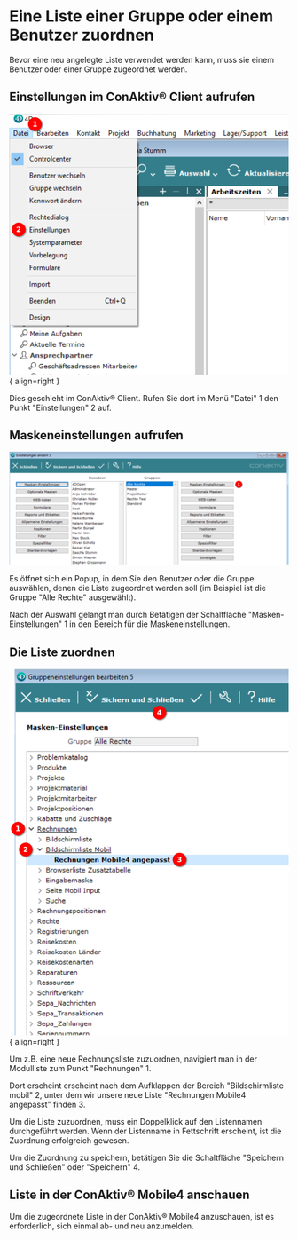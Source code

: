 # Eine Liste einer Gruppe oder einem Benutzer zuordnen

Bevor eine neu angelegte Liste verwendet werden kann, muss sie einem Benutzer oder einer Gruppe zugeordnet werden.

## Einstellungen im ConAktiv® Client aufrufen

![Einstellungen aufrufen](./einstellungen-aufrufen.png#small){ align=right }

Dies geschieht im ConAktiv® Client. Rufen Sie dort im Menü "Datei" <span class="number">1</span> den Punkt "Einstellungen" <span class="number">2</span> auf.

<div class="clear"></div>

## Maskeneinstellungen aufrufen

![Maskeneinstellungen aufrufen](./masken-einstellungen.png)

Es öffnet sich ein Popup, in dem Sie den Benutzer oder die Gruppe auswählen, denen die Liste zugeordnet werden soll (im Beispiel ist die Gruppe "Alle Rechte" ausgewählt).

Nach der Auswahl gelangt man durch Betätigen der Schaltfläche "Masken-Einstellungen" <span class="number">1</span> in den Bereich für die Maskeneinstellungen.

## Die Liste zuordnen

![Liste zuordnen](./masken-einstellungen-uebernehmen.png#medium){ align=right }

Um z.B. eine neue Rechnungsliste zuzuordnen, navigiert man in der Modulliste zum Punkt "Rechnungen" <span class="number">1</span>.

Dort erscheint erscheint nach dem Aufklappen der Bereich "Bildschirmliste mobil" <span class="number">2</span>, unter dem wir unsere neue Liste "Rechnungen Mobile4 angepasst" finden <span class="number">3</span>.

Um die Liste zuzuordnen, muss ein Doppelklick auf den Listennamen durchgeführt werden. Wenn der Listenname in Fettschrift erscheint, ist die Zuordnung erfolgreich gewesen.

Um die Zuordnung zu speichern, betätigen Sie die Schaltfläche "Speichern und Schließen" oder "Speichern" <span class="number">4</span>.

<div class="clear"></div>

## Liste in der ConAktiv® Mobile4 anschauen

Um die zugeordnete Liste in der ConAktiv® Mobile4 anzuschauen, ist es erforderlich, sich einmal ab- und neu anzumelden.
